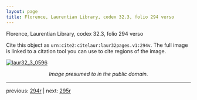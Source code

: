 ```yaml
---
layout: page
title: Florence, Laurentian Library, codex 32.3, folio 294 verso
---
```


Florence, Laurentian Library, codex 32.3, folio 294 verso

Cite this object as `urn:cite2:citelaur:laur32pages.v1:294v`.  The full image is linked to a citation tool you can use to cite regions of the image.

[![laur32_3_0596](http://www.homermultitext.org/iipsrv?IIIF=/project/homer/pyramidal/deepzoom/citelaur/laur32imgs/v1/laur32_3_0596.tif/full/800,/0/default.jpg)](http://www.homermultitext.org/ict2/?urn=urn:cite2:citelaur:laur32imgs.v1:laur32_3_0596) 

<p style="text-align: center; font-style: italic;">Image presumed to in the public domain.</p>

---

previous: [294r](../294r/) | next: [295r](../295r/)